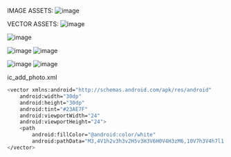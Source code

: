 IMAGE ASSETS:
![image](https://user-images.githubusercontent.com/70523057/134815730-35d9d6b3-f358-4e36-8f01-fb61e8c3d37b.png)



VECTOR ASSETS:
![image](https://user-images.githubusercontent.com/70523057/134816111-9930b272-c115-4c73-90df-cddfbfe1e74c.png)

![image](https://user-images.githubusercontent.com/70523057/134815817-8ce3359d-de63-4e86-b1ab-2e74b19620d3.png)

![image](https://user-images.githubusercontent.com/70523057/134815928-a2e3c9ef-e5ef-49f7-9ac9-a5f584b1ad28.png)
![image](https://user-images.githubusercontent.com/70523057/134816006-a841a4df-3e3f-490b-92b0-60ec2b5967ab.png)

![image](https://user-images.githubusercontent.com/70523057/134816082-bccd6ebf-70ca-4225-b0cc-81f46c76aa0c.png)
![image](https://user-images.githubusercontent.com/70523057/134816098-07dcdd5a-9988-4a11-83ce-c92f8c43ed38.png)

ic_add_photo.xml
```bash
<vector xmlns:android="http://schemas.android.com/apk/res/android"
    android:width="30dp"
    android:height="30dp"
    android:tint="#23AE7F"
    android:viewportWidth="24"
    android:viewportHeight="24">
    <path
        android:fillColor="@android:color/white"
        android:pathData="M3,4V1h2v3h3v2H5v3H3V6H0V4H3zM6,10V7h3V4h7l1.83,2H21c1.1,0 2,0.9 2,2v12c0,1.1 -0.9,2 -2,2H5c-1.1,0 -2,-0.9 -2,-2V10H6zM13,19c2.76,0 5,-2.24 5,-5s-2.24,-5 -5,-5s-5,2.24 -5,5S10.24,19 13,19zM9.8,14c0,1.77 1.43,3.2 3.2,3.2s3.2,-1.43 3.2,-3.2s-1.43,-3.2 -3.2,-3.2S9.8,12.23 9.8,14z" />
</vector>
```
